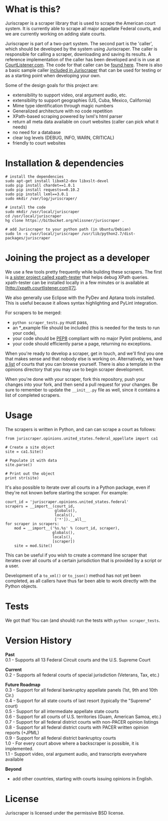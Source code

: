 What is this?
=============
Juriscraper is a scraper library that is used to scrape the American court system. 
It is currently able to scrape all major appellate Federal courts, and we are 
currently working on adding state courts.

Juriscraper is part of a two-part system. The second part is the 'caller', which 
should be developed by the system using Juriscraper. The caller is responsible 
for calling a scraper, downloading and saving its results. A reference 
implementation of the caller has been developed and is in use at [CourtListener.com][2]. 
The code for that caller can be [found here][1]. There is also a basic
sample caller [included in Juriscraper][5] that can be used for testing or as a
starting point when developing your own.

Some of the design goals for this project are:  

 - extensibility to support video, oral argument audio, etc.
 - extensibility to support geographies (US, Cuba, Mexico, California) 
 - Mime type identification through magic numbers
 - Generalized architecture with no code repetition
 - XPath-based scraping powered by lxml's html parser
 - return all meta data available on court websites (caller can pick what it needs)
 - no need for a database
 - clear log levels (DEBUG, INFO, WARN, CRITICAL)
 - friendly to court websites


Installation & dependencies
===========================
    # install the dependencies
    sudo apt-get install libxml2-dev libxslt-devel
    sudo pip install chardet==1.0.1
    sudo pip install requests==0.10.2
    sudo pip install lxml==3.0.1
    sudo mkdir /var/log/juriscraper/
    
    # install the code
    sudo mkdir /usr/local/juriscraper
    cd /usr/local/juriscraper
    hg clone https://bitbucket.org/mlissner/juriscraper .
    
    # add Juriscraper to your python path (in Ubuntu/Debian)
    sudo ln -s /usr/local/juriscraper /usr/lib/python2.7/dist-packages/juriscraper
    

Joining the project as a developer
==================================
We use a few tools pretty frequently while building these scrapers. The first is
[a sister project called xpath-tester][3] that helps debug XPath queries. 
xpath-tester can be installed locally in a few minutes or is available at
[http://xpath.courtlistener.com][7].

We also generally use Eclipse with the PyDev and Aptana tools installed. This 
is useful because it allows syntax highlighting and PyLint integration. 

For scrapers to be merged:

 - `python scraper_tests.py` must pass,
 - an *_example file should be included (this is needed for the tests to 
   run your code),
 - your code should be [PEP8][4] compliant with no major Pylint problems, and 
 - your code should efficiently parse a page, returning no exceptions.

When you're ready to develop a scraper, get in touch, and we'll find you one
that makes sense and that nobody else is working on. Alternatively, we have 
[a list][6] of courts that you can browse yourself. There is also a template 
in the opinions directory that you may use to begin scraper development.

When you're done with your scraper, fork this repository, push your changes into
your fork, and then send a pull request for your changes. Be sure to 
remember to update the `__init__.py` file as well, since it contains a list of
completed scrapers.


Usage
======
The scrapers is written in Python, and can can scrape a court as follows:

    from juriscraper.opinions.united_states.federal_appellate import ca1
    
    # Create a site object 
    site = ca1.Site()
    
    # Populate it with data
    site.parse()
    
    # Print out the object
    print str(site)

It's also possible to iterate over all courts in a Python package, even if 
they're not known before starting the scraper. For example:

    court_id = 'juriscraper.opinions.united_states.federal'
    scrapers = __import__(court_id,
                          globals(),
                          locals(),
                          ['*']).__all__
    for scraper in scrapers:
        mod = __import__('%s.%s' % (court_id, scraper),
                         globals(),
                         locals(),
                         [scraper])
        site = mod.Site()

This can be useful if you wish to create a command line scraper that iterates 
over all courts of a certain jurisdiction that is provided by a script or a user.

Development of a `to_xml()` or `to_json()` method has not yet been completed, as 
all callers have thus far been able to work directly with the Python objects.


Tests
=====
We got that! You can (and should) run the tests with `python scraper_tests`.


Version History
===============
**Past**  
0.1 - Supports all 13 Federal Circuit courts and the U.S. Supreme Court

**Current**  
0.2 - Supports all federal courts of special jurisdiction (Veterans, Tax, etc.)  

**Future Roadmap**    
0.3 - Support for all federal bankruptcy appellate panels (1st, 9th and 10th Cir.)  
0.4 - Support for all state courts of last resort (typically the "Supreme" court)  
0.5 - Support for all intermediate appellate state courts  
0.6 - Support for all courts of U.S. territories (Guam, American Samoa, etc.)  
0.7 - Support for all federal district courts with non-PACER opinion listings  
0.8 - Support for all federal district courts with PACER written opinion reports (+JPML)   
0.9 - Support for all federal district bankruptcy courts  
1.0 - For every court above where a backscraper is possible, it is implemented.  
1.1 - Support video, oral argument audio, and transcripts everywhere available  

**Beyond**  
 - add other countries, starting with courts issuing opinions in English.

License
========
Juriscraper is licensed under the permissive BSD license.

[1]: https://bitbucket.org/mlissner/search-and-awareness-platform-courtlistener/src/tip/alert/scrapers/scrape_and_extract.py
[2]: http://courtlistener.com
[3]: https://bitbucket.org/mlissner/lxml-xpath-tester 
[4]: http://www.python.org/dev/peps/pep-0008/
[5]: https://bitbucket.org/mlissner/juriscraper/src/tip/sample_caller.py
[6]: http://people.ischool.berkeley.edu/~bcarver/mediawiki/index.php/Court_Documents
[7]: http://xpath.courtlistener.com

